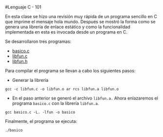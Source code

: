 #Lenguaje C - 101

En esta clase se hizo una revisión muy rápida de un programa sencillo en C que imprime el mensaje hola mundo. Después se mostró la forma como se genera una librería de enlace estático y como la funcionalidad implementada en esta es invocada desde un programa en C.

Se desarrollaron tres programas:

* [basico.c](https://github.com/jesus748/SistemasOperativos/blob/master/2019_05_24/basico.c)
* [libfun.c](https://github.com/jesus748/SistemasOperativos/blob/master/2019_05_24/libfun.c)
* [libfun.h](https://github.com/jesus748/sistemasOperativos/blob/master/2019_05_24/libfun.h)

Para compilar el programa se llevan a cabo los siguientes pasos:

* Generar la librería

`gcc -c libfun.c -o libfun.o
ar rcs libfun.a libfun.o`


* En el paso anterior se generó el archivo `libfun.a.` Ahora enlazaremos el programa `basico.c` con la librería `libfun.a`. 


`gcc basico.c -L. -lfun -o basico`


Finalmente, el programa se ejecuta:

`./basico`


